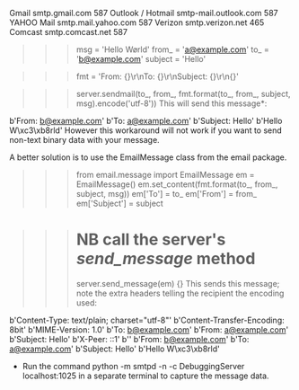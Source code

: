 Gmail	smtp.gmail.com	587
Outlook / Hotmail	smtp-mail.outlook.com	587
YAHOO Mail	smtp.mail.yahoo.com	587
Verizon	smtp.verizon.net	465
Comcast	smtp.comcast.net	587


>>> msg = 'Hello Wørld'
>>> from_ = 'a@example.com'
>>> to_ = 'b@example.com'
>>> subject = 'Hello'

>>> fmt = 'From: {}\r\nTo: {}\r\nSubject: {}\r\n{}'

>>> server.sendmail(to_, from_, fmt.format(to_, from_, subject, msg).encode('utf-8'))
This will send this message*:

b'From: b@example.com'
b'To: a@example.com'
b'Subject: Hello'
b'Hello W\xc3\xb8rld'
However this workaround will not work if you want to send non-text binary data with your message.

A better solution is to use the EmailMessage class from the email package.

>>> from email.message import EmailMessage
>>> em = EmailMessage()
>>> em.set_content(fmt.format(to_, from_, subject, msg))
>>> em['To'] = to_
>>> em['From'] = from_
>>> em['Subject'] = subject

>>> # NB call the server's *send_message* method
>>> server.send_message(em)
{}
This sends this message; note the extra headers telling the recipient the encoding used:

b'Content-Type: text/plain; charset="utf-8"'
b'Content-Transfer-Encoding: 8bit'
b'MIME-Version: 1.0'
b'To: b@example.com'
b'From: a@example.com'
b'Subject: Hello'
b'X-Peer: ::1'
b''
b'From: b@example.com'
b'To: a@example.com'
b'Subject: Hello'
b'Hello W\xc3\xb8rld'
* Run the command python -m smtpd -n -c DebuggingServer localhost:1025 in a separate terminal to capture the message data.